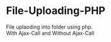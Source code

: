 # File-Uploading-PHP
File uplaoding into folder using php.<br>
With Ajax-Call and Without Ajax-Call
